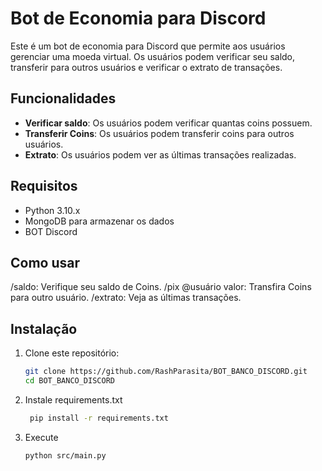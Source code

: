 # Bot de Economia para Discord

Este é um bot de economia para Discord que permite aos usuários gerenciar uma moeda virtual. Os usuários podem verificar seu saldo, transferir para outros usuários e verificar o extrato de transações.

## Funcionalidades

- **Verificar saldo**: Os usuários podem verificar quantas coins possuem.
- **Transferir Coins**: Os usuários podem transferir coins para outros usuários.
- **Extrato**: Os usuários podem ver as últimas transações realizadas.

## Requisitos

- Python 3.10.x
- MongoDB para armazenar os dados
- BOT Discord

## Como usar
/saldo: Verifique seu saldo de Coins.
/pix @usuário valor: Transfira Coins para outro usuário.
/extrato: Veja as últimas transações.

## Instalação

1. Clone este repositório:
   ```bash
   git clone https://github.com/RashParasita/BOT_BANCO_DISCORD.git
   cd BOT_BANCO_DISCORD

2. Instale requirements.txt
   ```bash
    pip install -r requirements.txt

3. Execute
   ```bash
   python src/main.py
